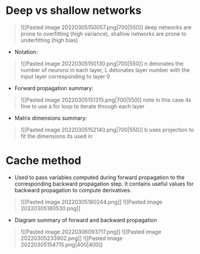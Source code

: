 # Deep vs shallow networks
>![[Pasted image 20220305150057.png|700|550]]
deep networks are prone to overfitting (high variance), shallow networks are prone to underfitting (high bias)

- Notation:

>![[Pasted image 20220305150130.png|700|550]]
n detonates the number of neurons in each layer, L detonates layer number with the input layer corresponding to layer 0

- Forward propagation summary:

>![[Pasted image 20220305151315.png|700|550]]
note in this case its fine to use a for loop to iterate through each layer

- Matrix dimensions summary:

>![[Pasted image 20220305152140.png|700|550]]
b uses projection to fit the dimensions its used in


# Cache method
- Used to pass variables computed during forward propagation to the corresponding backward propagation step. It contains useful values for backward propagation to compute derivatives.

>![[Pasted image 20220305180244.png]]
>![[Pasted image 20220305180530.png]]
- Diagram summary of forward and backward propagation


>![[Pasted image 20220306093717.png]]
>![[Pasted image 20220305233902.png]]
>![[Pasted image 20220305154715.png|400|400]]
